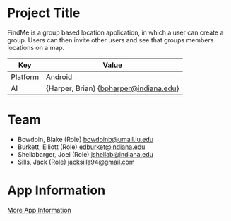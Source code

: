 # Project Title
FindMe is a group based location application, in which a user can create a group. Users can then invite other users and see that groups members 
locations on a map.


| Key   |      Value    |
|----------|-------------|
| Platform | Android |
| AI | {Harper, Brian} {bpharper@indiana.edu} |

# Team
- Bowdoin, Blake (Role) bowdoinb@umail.iu.edu
- Burkett, Elliott (Role) edburket@indiana.edu
- Shellabarger, Joel (Role) jshellab@indiana.edu
- Sills, Jack (Role) jacksills94@gmail.com

# App Information
[More App Information](app/README.md)
